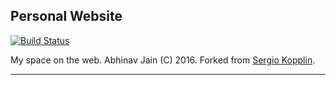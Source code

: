 ## Personal Website

[![Build Status](https://travis-ci.com/abhinavjain241/abhinavjain241.github.io.svg?token=zSBxrJKfkQqDQJYAgyWd&branch=master)](https://travis-ci.com/abhinavjain241/abhinavjain241.github.io)

My space on the web. Abhinav Jain (C) 2016. Forked from [Sergio Kopplin](https://github.com/sergiokopplin/indigo).

---
